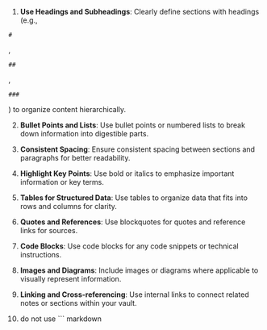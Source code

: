 1. **Use Headings and Subheadings**: Clearly define sections with headings (e.g.,
```
#
```
,
```
##
```
,
```
###
```
) to organize content hierarchically.

2. **Bullet Points and Lists**: Use bullet points or numbered lists to break down information into digestible parts.

3. **Consistent Spacing**: Ensure consistent spacing between sections and paragraphs for better readability.

4. **Highlight Key Points**: Use bold or italics to emphasize important information or key terms.

5. **Tables for Structured Data**: Use tables to organize data that fits into rows and columns for clarity.

6. **Quotes and References**: Use blockquotes for quotes and reference links for sources.

7. **Code Blocks**: Use code blocks for any code snippets or technical instructions.

8. **Images and Diagrams**: Include images or diagrams where applicable to visually represent information.

9. **Linking and Cross-referencing**: Use internal links to connect related notes or sections within your vault.

10. do not use ``` markdown
